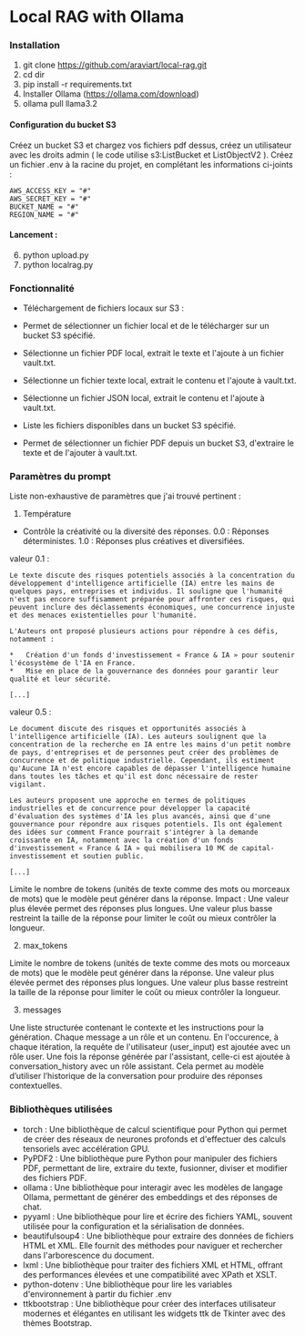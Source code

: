 # Local RAG with Ollama

### Installation

1. git clone https://github.com/araviart/local-rag.git
2. cd dir
3. pip install -r requirements.txt
4. Installer Ollama (https://ollama.com/download)
5. ollama pull llama3.2

#### Configuration du bucket S3

Créez un bucket S3 et chargez vos fichiers pdf dessus, créez un utilisateur avec les droits admin ( le code utilise s3:ListBucket et ListObjectV2 ).
Créez un fichier .env à la racine du projet, en complétant les informations ci-joints : 

```
AWS_ACCESS_KEY = "#"
AWS_SECRET_KEY = "#"
BUCKET_NAME = "#"
REGION_NAME = "#" 
```

#### Lancement : 

6. python upload.py
7. python localrag.py

### Fonctionnalité 

- Téléchargement de fichiers locaux sur S3 :

- Permet de sélectionner un fichier local et de le télécharger sur un bucket S3 spécifié.

- Sélectionne un fichier PDF local, extrait le texte et l'ajoute à un fichier vault.txt.

- Sélectionne un fichier texte local, extrait le contenu et l'ajoute à vault.txt.

- Sélectionne un fichier JSON local, extrait le contenu et l'ajoute à vault.txt.

- Liste les fichiers disponibles dans un bucket S3 spécifié.

- Permet de sélectionner un fichier PDF depuis un bucket S3, d'extraire le texte et de l'ajouter à vault.txt.

### Paramètres du prompt

Liste non-exhaustive de paramètres que j'ai trouvé pertinent :

1. Température

- Contrôle la créativité ou la diversité des réponses.
0.0 : Réponses déterministes.
1.0 : Réponses plus créatives et diversifiées.

valeur 0.1 : 

```
Le texte discute des risques potentiels associés à la concentration du développement d'intelligence artificielle (IA) entre les mains de quelques pays, entreprises et individus. Il souligne que l'humanité n'est pas encore suffisamment préparée pour affronter ces risques, qui peuvent inclure des déclassements économiques, une concurrence injuste et des menaces existentielles pour l'humanité.

L'Auteurs ont proposé plusieurs actions pour répondre à ces défis, notamment :

*   Création d'un fonds d'investissement « France & IA » pour soutenir l'écosystème de l'IA en France.
*   Mise en place de la gouvernance des données pour garantir leur qualité et leur sécurité.

[...]
```

valeur 0.5 : 

```
Le document discute des risques et opportunités associés à l'intelligence artificielle (IA). Les auteurs soulignent que la concentration de la recherche en IA entre les mains d'un petit nombre de pays, d'entreprises et de personnes peut créer des problèmes de concurrence et de politique industrielle. Cependant, ils estiment qu'Aucune IA n'est encore capables de dépasser l'intelligence humaine dans toutes les tâches et qu'il est donc nécessaire de rester vigilant.

Les auteurs proposent une approche en termes de politiques industrielles et de concurrence pour développer la capacité d'évaluation des systèmes d'IA les plus avancés, ainsi que d'une gouvernance pour répondre aux risques potentiels. Ils ont également des idées sur comment France pourrait s'intégrer à la demande croissante en IA, notamment avec la création d'un fonds d'investissement « France & IA » qui mobilisera 10 M€ de capital-investissement et soutien public.

[...]
```

Limite le nombre de tokens (unités de texte comme des mots ou morceaux de mots) que le modèle peut générer dans la réponse.
Impact :
Une valeur plus élevée permet des réponses plus longues.
Une valeur plus basse restreint la taille de la réponse pour limiter le coût ou mieux contrôler la longueur.

2. max_tokens


 Limite le nombre de tokens (unités de texte comme des mots ou morceaux de mots) que le modèle peut générer dans la réponse.
Une valeur plus élevée permet des réponses plus longues.
Une valeur plus basse restreint la taille de la réponse pour limiter le coût ou mieux contrôler la longueur.

3. messages

Une liste structurée contenant le contexte et les instructions pour la génération. Chaque message a un rôle et un contenu.
En l'occurence, à chaque itération, la requête de l'utilisateur (user_input) est ajoutée avec un rôle user.
Une fois la réponse générée par l'assistant, celle-ci est ajoutée à conversation_history avec un rôle assistant.
Cela permet au modèle d’utiliser l’historique de la conversation pour produire des réponses contextuelles.

### Bibliothèques utilisées

- torch : Une bibliothèque de calcul scientifique pour Python qui permet de créer des réseaux de neurones profonds et d'effectuer des calculs tensoriels avec accélération GPU.
- PyPDF2 : Une bibliothèque pure Python pour manipuler des fichiers PDF, permettant de lire, extraire du texte, fusionner, diviser et modifier des fichiers PDF.
- ollama : Une bibliothèque pour interagir avec les modèles de langage Ollama, permettant de générer des embeddings et des réponses de chat.
- pyyaml : Une bibliothèque pour lire et écrire des fichiers YAML, souvent utilisée pour la configuration et la sérialisation de données.
- beautifulsoup4 : Une bibliothèque pour extraire des données de fichiers HTML et XML. Elle fournit des méthodes pour naviguer et rechercher dans l'arborescence du document.
- lxml : Une bibliothèque pour traiter des fichiers XML et HTML, offrant des performances élevées et une compatibilité avec XPath et XSLT.
- python-dotenv : Une bibliothèque pour lire les variables d'environnement à partir du fichier .env 
- ttkbootstrap : Une bibliothèque pour créer des interfaces utilisateur modernes et élégantes en utilisant les widgets ttk de Tkinter avec des thèmes Bootstrap.